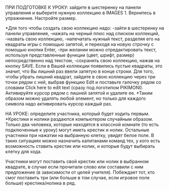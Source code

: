 ПРИ ПОДГОТОВКЕ К УРОКУ: зайдите в шестеренку на панели управления и выберите нужную коллекцию в IMAGES 1. Вернитесь в упражнение. Настройте размер. 

*Для того чтобы создать свою коллекцию надо:
-зайти в шестеренку на панели управления,
-нажать на черный плюс над списком коллекций,
-назвать свою коллекцию,
-напечатать нужный текст, разделяя его на квадраты игры с помощью запятой, и переходя на новую строчку с помощью кнопки Enter,
-при желании можно отредактировать текст, используя представленные функции (цвет, шрифт, размер) непосредственно над текстом,
-сохранить свою коллекцию, нажав на кнопку SAVE.
Если в Вашей коллекции появились пустые квадраты, это значит, что Вы лишний раз ввели запятую в конце строки. Для того, чтобы убрать лишний квадрат, зайдите в свою коллекцию через три точки рядом с ней, выбрав функцию Edit и поставьте галочку рядом со словами Click here to edit text (сразу под логотипом PIKIMONI). Активируйте курсор рядом с лишней запятой и удалите ее.
*Таким образом можно удалять любой элемент, но только для каждого символа надо активировать курсор каждый раз.

НА УРОКЕ: определите участника, который будет ходить первым.
*Крестики и нолики раздаются компьютером случайным образом. Только два человека, которые находятся в классной комнате (то есть подключенные к уроку) могут иметь крестик и нолик. Остальные участники при нажатии на выбранную клетку, увидят белое поле. В таких ситуациях можно назначить капитанами команд тех, у кого есть возможность ставить крестик или нолик, и которые будут выбирать клетку для хода.

Участники могут поставить свой крестик или нолик в выбранном квадрате, в случае если прочитали слово или составили с ним предложение (в зависимости от целей учителя). Побеждает тот, кто смог поставить три (или больше в том случае, если игровое поле больше) крестика/нолика в ряд.
